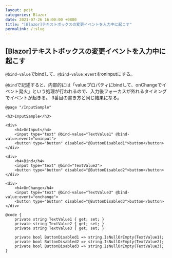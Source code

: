 ```yaml
---
layout: post
categories: Blazor
date: 2021-07-26 16:00:00 +0800
title: "[Blazor]テキストボックスの変更イベントを入力中に起こす"
permalink: /:slug
---
```


## [Blazor]テキストボックスの変更イベントを入力中に起こす

`@bind-value`でbindして、`@bind-value:event`をoninputにする。


`@bind`で記述すると、内部的には「valueプロパティにbindして、onChangeでイベント発火」という処理が行われるので、入力後フォーカスが外れるタイミングでイベントが起きる。
3番目の書き方と同じ結果になる。


```razor
@page "/InputSample"

<h3>InputSample</h3>

<div>
    <h4>OnInput</h4>
    <input type="text" @bind-value="TextValue1" @bind-value:event="oninput">
    <button type="button" disabled="@ButtonDisabled1">button</button>
</div>

<div>
    <h4>Bind</h4>
    <input type="text" @bind="TextValue2">
    <button type="button" disabled="@ButtonDisabled2">button</button>
</div>

<div>
    <h4>OnChange</h4>
    <input type="text" @bind-value="TextValue3" @bind-value:event="onchange">
    <button type="button" disabled="@ButtonDisabled3">button</button>
</div>

@code {
    private string TextValue1 { get; set; }
    private string TextValue2 { get; set; }
    private string TextValue3 { get; set; }

    private bool ButtonDisabled1 => string.IsNullOrEmpty(TextValue1);
    private bool ButtonDisabled2 => string.IsNullOrEmpty(TextValue2);
    private bool ButtonDisabled3 => string.IsNullOrEmpty(TextValue3);
}
```
